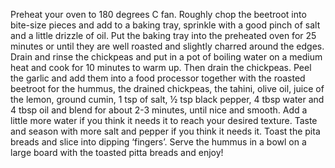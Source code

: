 Preheat your oven to 180 degrees C fan.
Roughly chop the beetroot into bite-size pieces and add to a baking tray, sprinkle with a good pinch of salt and a little drizzle of oil. Put the baking tray into the preheated oven for 25 minutes or until they are well roasted and slightly charred around the edges.
Drain and rinse the chickpeas and put in a pot of boiling water on a medium heat and cook for 10 minutes to warm up. Then drain the chickpeas.
Peel the garlic and add them into a food processor together with the roasted beetroot for the hummus, the drained chickpeas, the tahini, olive oil, juice of the lemon, ground cumin, 1 tsp of salt, ½ tsp black pepper, 4 tbsp water and 4 tbsp oil and blend for about 2-3 minutes, until nice and smooth. Add a little more water if you think it needs it to reach your desired texture. Taste and season with more salt and pepper if you think it needs it.
Toast the pita breads and slice into dipping ‘fingers’.
Serve the hummus in a bowl on a large board with the toasted pitta breads and enjoy!
